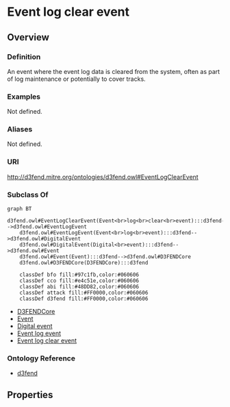 # Event log clear event

## Overview

### Definition
An event where the event log data is cleared from the system, often as part of log maintenance or potentially to cover tracks.

### Examples
Not defined.

### Aliases
Not defined.

### URI
http://d3fend.mitre.org/ontologies/d3fend.owl#EventLogClearEvent

### Subclass Of
```mermaid
graph BT
    d3fend.owl#EventLogClearEvent(Event<br>log<br>clear<br>event):::d3fend-->d3fend.owl#EventLogEvent
    d3fend.owl#EventLogEvent(Event<br>log<br>event):::d3fend-->d3fend.owl#DigitalEvent
    d3fend.owl#DigitalEvent(Digital<br>event):::d3fend-->d3fend.owl#Event
    d3fend.owl#Event(Event):::d3fend-->d3fend.owl#D3FENDCore
    d3fend.owl#D3FENDCore(D3FENDCore):::d3fend
    
    classDef bfo fill:#97c1fb,color:#060606
    classDef cco fill:#e4c51e,color:#060606
    classDef abi fill:#48DD82,color:#060606
    classDef attack fill:#FF0000,color:#060606
    classDef d3fend fill:#FF0000,color:#060606
```

- [D3FENDCore](/docs/ontology/reference/model/D3FENDCore/D3FENDCore.md)
- [Event](/docs/ontology/reference/model/D3FENDCore/Event/Event.md)
- [Digital event](/docs/ontology/reference/model/D3FENDCore/Event/Digital%20event/Digital%20event.md)
- [Event log event](/docs/ontology/reference/model/D3FENDCore/Event/Digital%20event/Event%20log%20event/Event%20log%20event.md)
- [Event log clear event](/docs/ontology/reference/model/D3FENDCore/Event/Digital%20event/Event%20log%20event/Event%20log%20clear%20event/Event%20log%20clear%20event.md)


### Ontology Reference
- [d3fend](http://d3fend.mitre.org/ontologies/d3fend.owl#)

## Properties
